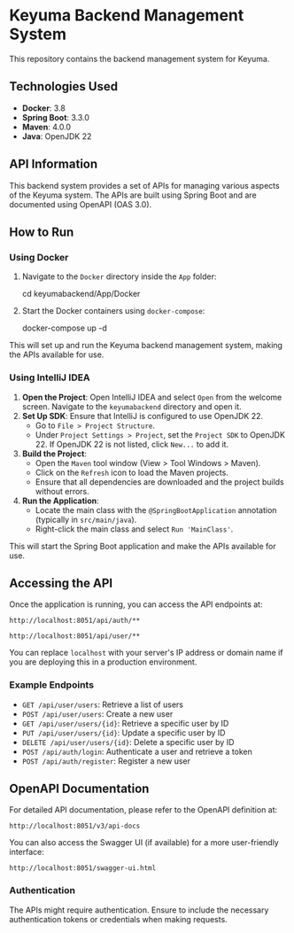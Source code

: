 Keyuma Backend Management System
================================

This repository contains the backend management system for Keyuma.

Technologies Used
-----------------

*   **Docker**: 3.8
*   **Spring Boot**: 3.3.0
*   **Maven**: 4.0.0
*   **Java**: OpenJDK 22

API Information
---------------

This backend system provides a set of APIs for managing various aspects of the Keyuma system. The APIs are built using Spring Boot and are documented using OpenAPI (OAS 3.0).

How to Run
----------

### Using Docker

1.  Navigate to the `Docker` directory inside the `App` folder:

    cd keyumabackend/App/Docker

3.  Start the Docker containers using `docker-compose`:

    docker-compose up -d

This will set up and run the Keyuma backend management system, making the APIs available for use.

### Using IntelliJ IDEA

1.  **Open the Project**: Open IntelliJ IDEA and select `Open` from the welcome screen. Navigate to the `keyumabackend` directory and open it.
2.  **Set Up SDK**: Ensure that IntelliJ is configured to use OpenJDK 22.
    *   Go to `File > Project Structure`.
    *   Under `Project Settings > Project`, set the `Project SDK` to OpenJDK 22. If OpenJDK 22 is not listed, click `New...` to add it.
3.  **Build the Project**:
    *   Open the `Maven` tool window (View > Tool Windows > Maven).
    *   Click on the `Refresh` icon to load the Maven projects.
    *   Ensure that all dependencies are downloaded and the project builds without errors.
4.  **Run the Application**:
    *   Locate the main class with the `@SpringBootApplication` annotation (typically in `src/main/java`).
    *   Right-click the main class and select `Run 'MainClass'`.

This will start the Spring Boot application and make the APIs available for use.

Accessing the API
-----------------

Once the application is running, you can access the API endpoints at:

    http://localhost:8051/api/auth/**

    http://localhost:8051/api/user/**

You can replace `localhost` with your server's IP address or domain name if you are deploying this in a production environment.

### Example Endpoints

*   `GET /api/user/users`: Retrieve a list of users
*   `POST /api/user/users`: Create a new user
*   `GET /api/user/users/{id}`: Retrieve a specific user by ID
*   `PUT /api/user/users/{id}`: Update a specific user by ID
*   `DELETE /api/user/users/{id}`: Delete a specific user by ID
*   `POST /api/auth/login`: Authenticate a user and retrieve a token
*   `POST /api/auth/register`: Register a new user

OpenAPI Documentation
---------------------

For detailed API documentation, please refer to the OpenAPI definition at:

    http://localhost:8051/v3/api-docs

You can also access the Swagger UI (if available) for a more user-friendly interface:

    http://localhost:8051/swagger-ui.html

### Authentication

The APIs might require authentication. Ensure to include the necessary authentication tokens or credentials when making requests.
